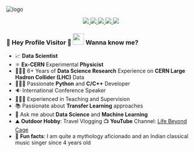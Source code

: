 ![logo](https://user-images.githubusercontent.com/76659596/124061934-1923e400-da30-11eb-9841-145e4c34550b.png)

<p align='center'>
<a href="https://www.linkedin.com/in/baishalidutta/" target="_blank">
    <img src="https://img.shields.io/badge/LinkedIn-0077B5?style=for-the-badge&logo=linkedin&logoColor=white" />
</a>
<a href="https://twitter.com/dbaishali" target="_blank">
    <img src="https://img.shields.io/badge/Twitter-1DA1F2?style=for-the-badge&logo=twitter&logoColor=white" />
</a>
<a href="https://www.facebook.com/baishali.30" target="_blank">
    <img src="https://img.shields.io/badge/Facebook-1877F2?style=for-the-badge&logo=facebook&logoColor=white" />
</a>
<a href="https://www.youtube.com/lifebeyondcage" target="_blank">
    <img src="https://img.shields.io/badge/YouTube-FF0000?style=for-the-badge&logo=youtube&logoColor=white" />
</a>
<a href="mailto:me@itsbaishali.com" target="_blank">
    <img src="https://img.shields.io/badge/Email-0078D4?style=for-the-badge&logo=microsoft-outlook&logoColor=white" />
</a>
</p>


### 🌈 Hey Profile Visitor 👀 <img height="30" src="https://raw.githubusercontent.com/iampavangandhi/iampavangandhi/master/gifs/Hi.gif" /> Wanna know me?

- 📈 <b>Data Scientist</b>
- ⚛️ <b>Ex-CERN</b> Experimental <b>Physicist</b>
- 👩🏻‍🔬 6+ Years of <b>Data Science Research</b> Experience on <b>CERN Large Hadron Collider (LHC)</b> Data
- 👩🏻‍💻 Passionate <b>Python</b> and <b>C/C++</b> Developer
- 🔉 International Conference Speaker
- 👩🏻‍🏫 Experienced in Teaching and Supervision
- 📚 Passionate about <b>Transfer Learning</b> approaches
- 💬 Ask me about <b>Data Science</b> and <b>Machine Learning</b>
- ⛰ <b>Outdoor Hobby</b>: Travel Vlogging 📺 <b>YouTube</b> Channel: [Life Beyond Cage](https://www.youtube.com/lifebeyondcage)
- 🤖 <b>Fun facts</b>: I am quite a mythology aficionado and an Indian classical music singer since 4 years old
